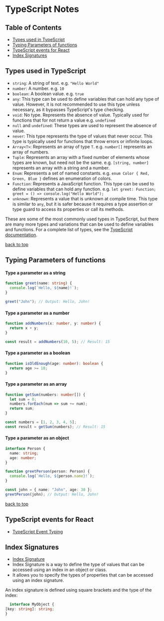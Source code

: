 # TypeScript Notes

## Table of Contents
* [Types used in TypeScript](#types-used-in-typescript)
* [Typing Parameters of functions](#typing-parameters-of-functions)
* [TypeScript events for React](#typescript-for-react)
* [Index Signatures](#index-signatures)

## Types used in TypeScript

* `string`: A string of text. e.g. `"Hello World"`
* `number`: A number. e.g. `10`
* `boolean`: A boolean value. e.g. `true`
* `any`: This type can be used to define variables that can hold any type of value. However, it is not recommended to use this type unless necessary, as it bypasses TypeScript's type checking.
* `void`: No type. Represents the absence of value. Typically used for functions that for not return a value e.g. `undefined`
* `null` and `undefined`: These types are used to represent the absence of value.
* `never`: This type represents the type of values that never occur. This type is typically used for functions that throw errors or infinite loops.
* `Array<T>`: Represents an array of type `T`. e.g. `number[]` represents an array of numbers.
* `Tuple`: Represents an array with a fixed number of elements whose types are known, but need not be the same. e.g. `[string, number]` represents an array with a string and a number.
* `Enum`: Represents a set of named constants. e.g. `enum Color { Red, Green, Blue }` defines an enumeration of colors.
* `Function`: Represents a JavaScript function. This type can be used to define variables that can hold any function. e.g. `let greet: Function; greet = () => console.log("Hello World");`
* `unknown`: Represents a value that is unknown at compile time. This type is similar to `any`, but it is safer because it requires a type assertion or type guard to access its properties or call its methods.

These are some of the most commonly used types in TypeScript, but there are many more types and variations that can be used to define variables and functions. For a complete list of types, see the [TypeScript documentation](https://www.typescriptlang.org/docs/handbook/2/everyday-types.html).

[back to top](#table-of-contents)

## Typing Parameters of functions

#### Type a parameter as a string

```ts
function greet(name: string) {
  console.log(`Hello, ${name}!`);
}

greet("John"); // Output: Hello, John!
```

#### Type a parameter as a number

```ts
function addNumbers(x: number, y: number) {
  return x + y;
}

const result = addNumbers(10, 5); // Result: 15
```

#### Type a parameter as a boolean

```ts
function isOldEnough(age: number): boolean {
  return age >= 18;
}
```

#### Type a parameter as an array

```ts
function getSum(numbers: number[]) {
  let sum = 0;
  numbers.forEach(num => sum += num);
  return sum;
}

const numbers = [1, 2, 3, 4, 5];
const result = getSum(numbers); // Result: 15
```

#### Type a parameter as an object

```ts
interface Person {
  name: string;
  age: number;
}

function greetPerson(person: Person) {
  console.log(`Hello, ${person.name}!`);
}

const john = { name: "John", age: 30 };
greetPerson(john); // Output: Hello, John!
```

[back to top](#table-of-contents)
## TypeScript events for React
  
  - [TypeScript Event Typing](https://devtrium.com/posts/react-typescript-events)

## Index Signatures

  * [Index Signature](https://www.typescriptlang.org/docs/handbook/2/index-signatures.html)
  * Index Signature is a way to define the type of values that can be accessed using an index in an object or class.
  * It allows you to specify the types of properties that can be accessed using an index signature.

  An index signature is defined using square brackets and the type of the index:
  
  ```ts
    interface MyObject {
  [key: string]: string;
  }
  ```


